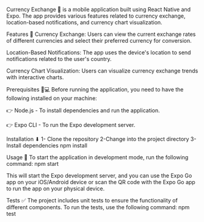 Currency Exchange 💱  is a mobile application built using React Native and Expo. The app provides various features related to currency exchange, location-based notifications, and currency chart visualization.

Features 📑
Currency Exchange: Users can view the current exchange rates of different currencies and select their preferred currency for conversion.

Location-Based Notifications: The app uses the device's location to send notifications related to the user's country.

Currency Chart Visualization: Users can visualize currency exchange trends with interactive charts.

Prerequisites  🎯💻
Before running the application, you need to have the following installed on your machine:

👉 Node.js - To install dependencies and run the application.

👉 Expo CLI - To run the Expo development server.

Installation ⬇ 
1- Clone the repository
2-Change into the project directory
3- Install dependencies 
npm install

Usage 🚀
To start the application in development mode, run the following command:
npm start 

This will start the Expo development server, and you can use the Expo Go app on your iOS/Android device or scan the QR code with the Expo Go app to run the app on your physical device.

Tests  ✅
The project includes unit tests to ensure the functionality of different components. To run the tests, use the following command:
npm test


